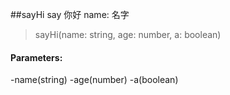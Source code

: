 ##sayHi
say 你好
name: 名字
>sayHi(name: string, age: number, a: boolean)
#### Parameters:
-name(string)
-age(number)
-a(boolean)

